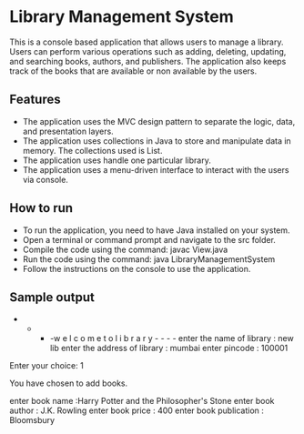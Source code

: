 # Library Management System

This is a console based application that allows users to manage a library. Users can perform various operations such as adding, deleting, updating, and searching books, authors, and publishers. The application also keeps track of the books that are available or non available by the users.

## Features

- The application uses the MVC design pattern to separate the logic, data, and presentation layers.
- The application uses collections in Java to store and manipulate data in memory. The collections used is List.
- The application uses handle one particular library.
- The application uses a menu-driven interface to interact with the users via console.

## How to run

- To run the application, you need to have Java installed on your system.
- Open a terminal or command prompt and navigate to the src folder.
- Compile the code using the command: javac View.java
- Run the code using the command: java LibraryManagementSystem
- Follow the instructions on the console to use the application.

## Sample output

- - - -w e l c o m e  t o  l i b r a r y - - - -
enter the name of library : 
new lib
enter the address of library : 
mumbai
enter pincode : 
100001


Enter your choice: 1

You have chosen to add books.

enter book name :Harry Potter and the Philosopher's Stone
enter book author : J.K. Rowling
enter book price : 400
enter book publication : Bloomsbury

